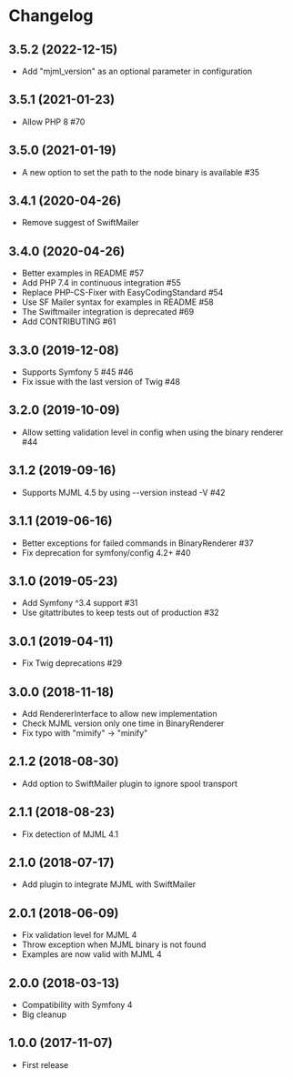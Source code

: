 # Changelog

## 3.5.2 (2022-12-15)

* Add "mjml_version" as an optional parameter in configuration

## 3.5.1 (2021-01-23)

* Allow PHP 8 #70

## 3.5.0 (2021-01-19)

* A new option to set the path to the node binary is available #35

## 3.4.1 (2020-04-26)

* Remove suggest of SwiftMailer

## 3.4.0 (2020-04-26)

* Better examples in README #57
* Add PHP 7.4 in continuous integration #55
* Replace PHP-CS-Fixer with EasyCodingStandard #54
* Use SF Mailer syntax for examples in README #58
* The Swiftmailer integration is deprecated #69
* Add CONTRIBUTING #61

## 3.3.0 (2019-12-08)

* Supports Symfony 5 #45 #46
* Fix issue with the last version of Twig #48

## 3.2.0 (2019-10-09)

* Allow setting validation level in config when using the binary renderer #44

## 3.1.2 (2019-09-16)

* Supports MJML 4.5 by using --version instead -V #42

## 3.1.1 (2019-06-16)

* Better exceptions for failed commands in BinaryRenderer #37
* Fix deprecation for symfony/config 4.2+ #40

## 3.1.0 (2019-05-23)

* Add Symfony ^3.4 support #31
* Use gitattributes to keep tests out of production #32

## 3.0.1 (2019-04-11)

* Fix Twig deprecations #29

## 3.0.0 (2018-11-18)

* Add RendererInterface to allow new implementation
* Check MJML version only one time in BinaryRenderer
* Fix typo with "mimify" -> "minify"

## 2.1.2 (2018-08-30)

* Add option to SwiftMailer plugin to ignore spool transport

## 2.1.1 (2018-08-23)

* Fix detection of MJML 4.1

## 2.1.0 (2018-07-17)

* Add plugin to integrate MJML with SwiftMailer

## 2.0.1 (2018-06-09)

* Fix validation level for MJML 4
* Throw exception when MJML binary is not found
* Examples are now valid with MJML 4

## 2.0.0 (2018-03-13)

* Compatibility with Symfony 4
* Big cleanup

## 1.0.0 (2017-11-07)

* First release
